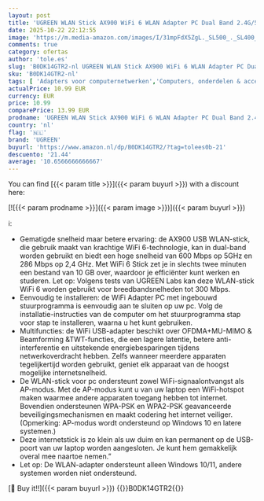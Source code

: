 ```yaml
---
layout: post
title: 'UGREEN WLAN Stick AX900 WiFi 6 WLAN Adapter PC Dual Band 2.4G/5.8GHz  Internet Stick met ingebouwd stuurprogramma  WPA3-SAE-codering  Compatibel met Windows 11/10.'
date: 2025-10-22 22:12:55
image: 'https://m.media-amazon.com/images/I/31mpFdX5ZgL._SL500_._SL400_.jpg'
comments: true
category: ofertas
author: 'tole.es'
slug: 'B0DK14GTR2-nl UGREEN WLAN Stick AX900 WiFi 6 WLAN Adapter PC Dual Band...'
sku: 'B0DK14GTR2-nl'
tags: [ 'Adapters voor computernetwerken','Computers, onderdelen & accessoires','Elektronica','Netwerkapparaten','USB-netwerkadapters','ugreen','🇳🇱', ]
actualPrice: 10.99 EUR
currency: EUR
price: 10.99
comparePrice: 13.99 EUR
prodname: 'UGREEN WLAN Stick AX900 WiFi 6 WLAN Adapter PC Dual Band 2.4G/5.8GHz  Internet Stick met ingebouwd stuurprogramma  WPA3-SAE-codering  Compatibel met Windows 11/10.'
country: 'nl'
flag: '🇳🇱'
brand: 'UGREEN'
buyurl: 'https://www.amazon.nl/dp/B0DK14GTR2/?tag=tolees0b-21'
descuento: '21.44'
average: '10.6566666666667'
---
```


You can find [{{< param title >}}]({{< param buyurl >}}) with a discount here:

[![{{< param prodname >}}]({{< param image >}})]({{< param buyurl >}})

ℹ️:

- Gematigde snelheid maar betere ervaring: de AX900 USB WLAN-stick, die gebruik maakt van krachtige WiFi 6-technologie, kan in dual-band worden gebruikt en biedt een hoge snelheid van 600 Mbps op 5GHz en 286 Mbps op 2,4 GHz. Met WiFi 6 Stick zet je in slechts twee minuten een bestand van 10 GB over, waardoor je efficiënter kunt werken en studeren. Let op: Volgens tests van UGREEN Labs kan deze WLAN-stick WiFi 6 worden gebruikt voor breedbandsnelheden tot 300 Mbps.
- Eenvoudig te installeren: de WiFi Adapter PC met ingebouwd stuurprogramma is eenvoudig aan te sluiten op uw pc. Volg de installatie-instructies van de computer om het stuurprogramma stap voor stap te installeren, waarna u het kunt gebruiken.
- Multifuncties: de WiFi USB-adapter beschikt over OFDMA+MU-MIMO & Beamforming &TWT-functies, die een lagere latentie, betere anti-interferentie en uitstekende energiebesparingen tijdens netwerkoverdracht hebben. Zelfs wanneer meerdere apparaten tegelijkertijd worden gebruikt, geniet elk apparaat van de hoogst mogelijke internetsnelheid.
- De WLAN-stick voor pc ondersteunt zowel WiFi-signaalontvangst als AP-modus. Met de AP-modus kunt u van uw laptop een WiFi-hotspot maken waarmee andere apparaten toegang hebben tot internet. Bovendien ondersteunen WPA-PSK en WPA2-PSK geavanceerde beveiligingsmechanismen en maakt codering het internet veiliger. (Opmerking: AP-modus wordt ondersteund op Windows 10 en latere systemen.)
- Deze internetstick is zo klein als uw duim en kan permanent op de USB-poort van uw laptop worden aangesloten. Je kunt hem gemakkelijk overal mee naartoe nemen.”
- Let op: De WLAN-adapter ondersteunt alleen Windows 10/11, andere systemen worden niet ondersteund.

[🛒 Buy it!!]({{< param buyurl >}})
{{<world>}}B0DK14GTR2{{</world>}}
